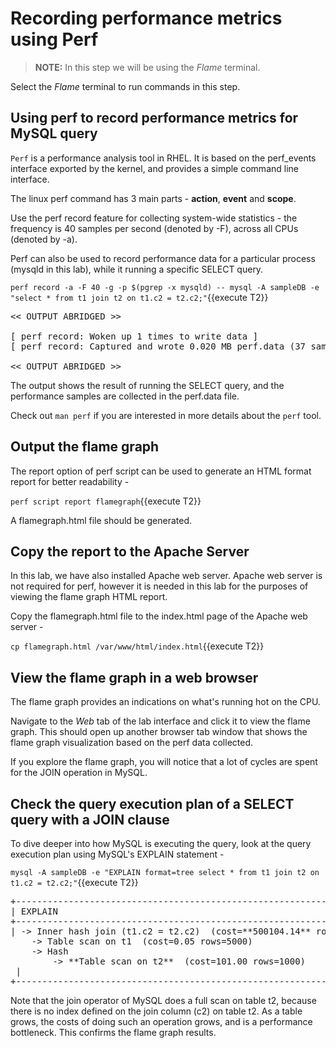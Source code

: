 # Recording performance metrics using Perf

>**NOTE:** In this step we will be using the *Flame* terminal. 

Select the *Flame* terminal to run commands in this step.

## Using perf to record performance metrics for MySQL query

`Perf` is a performance analysis tool in RHEL. It is based on the perf_events interface exported by the kernel, and provides a simple command line interface.

The linux perf command has 3 main parts - **action**, **event** and **scope**. 

Use the perf record feature for collecting system-wide statistics - the frequency is 40 samples per second (denoted by -F), across all CPUs (denoted by -a).

Perf can also be used to record performance data for a particular process (mysqld in this lab), while it running a specific SELECT query.

`perf record -a -F 40 -g -p $(pgrep -x mysqld) -- mysql -A sampleDB -e "select * from t1 join t2 on t1.c2 = t2.c2;"`{{execute T2}}

<pre class="file">
<< OUTPUT ABRIDGED >>

[ perf record: Woken up 1 times to write data ]
[ perf record: Captured and wrote 0.020 MB perf.data (37 samples) ]

<< OUTPUT ABRIDGED >>
</pre>

The output shows the result of running the SELECT query, and the performance samples are collected in the perf.data file.

Check out `man perf` if you are interested in more details about the `perf` tool.

## Output the flame graph ##
The report option of perf script can be used to generate an HTML format report for better readability - 

`perf script report flamegraph`{{execute T2}}

A flamegraph.html file should be generated.

## Copy the report to the Apache Server ##

In this lab, we have also installed Apache web server. Apache web server is not required for perf, however it is needed in this lab for the purposes of viewing the flame graph HTML report.

Copy the flamegraph.html file to the index.html page of the Apache web server - 

`cp flamegraph.html /var/www/html/index.html`{{execute T2}}

## View the flame graph in a web browser ##
The flame graph provides an indications on what's running hot on the CPU. 

Navigate to the *Web* tab of the lab interface and click it to view the flame graph. This should open up another browser tab window that shows the flame graph visualization based on the perf data collected. 

If you explore the flame graph, you will notice that a lot of cycles are spent for the JOIN operation in MySQL. 

## Check the query execution plan of a SELECT query with a JOIN clause

To dive deeper into how MySQL is executing the query, look at the query execution plan using MySQL's EXPLAIN statement - 

`mysql -A sampleDB -e "EXPLAIN format=tree select * from t1 join t2 on t1.c2 = t2.c2;"`{{execute T2}}

<pre class="file">
+-----------------------------------------------------------------------------------------------------------------------------------------------------------------------------------+
| EXPLAIN                                                                                                                                                                           |
+-----------------------------------------------------------------------------------------------------------------------------------------------------------------------------------+
| -> Inner hash join (t1.c2 = t2.c2)  (cost=**500104.14** rows=500000)
    -> Table scan on t1  (cost=0.05 rows=5000)
    -> Hash
        -> **Table scan on t2**  (cost=101.00 rows=1000)
 |
+-----------------------------------------------------------------------------------------------------------------------------------------------------------------------------------+
</pre>

Note that the join operator of MySQL does a full scan on table t2, because there is no index defined on the join column (c2) on table t2. 
As a table grows, the costs of doing such an operation grows, and is a performance bottleneck. This confirms the flame graph results. 



